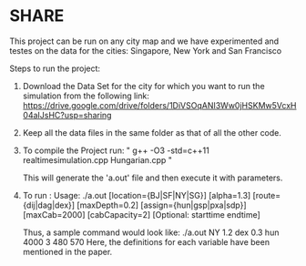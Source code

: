 # SHARE
This project can be run on any city map and we have experimented and testes on the data for the cities: Singapore, New York and San Francisco

Steps to run the project:
1. Download the Data Set for the city for which you want to run the simulation from the following link: 
    https://drive.google.com/drive/folders/1DiVSOqANI3Ww0jHSKMw5VcxH04aIJsHC?usp=sharing

2. Keep all the data files in the same folder as that of all the other code.

3. To compile the Project run: 
    " g++ -O3 -std=c++11 realtimesimulation.cpp Hungarian.cpp "
  
    This will generate the 'a.out' file and then execute it with parameters.
    
4. To run :
    Usage: ./a.out [location={BJ|SF|NY|SG}] [alpha=1.3] [route={dij|dag|dex}] [maxDepth=0.2] [assign={hun|gsp|pxa|sdp}] [maxCab=2000] [cabCapacity=2] [Optional: starttime endtime]
    
    Thus, a sample command would look like: ./a.out NY 1.2 dex 0.3 hun 4000 3 480 570
    Here, the definitions for each variable have been mentioned in the paper.
    
    
